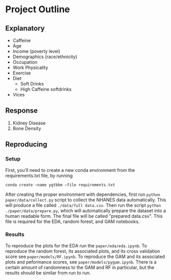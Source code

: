 # Project Outline

## Explanatory

* Caffeine
* Age
* Income (poverty level)
* Demographics (race/ethnicity)
* Occupation
* Work Physicality
* Exercise
* Diet
  * Soft Drinks
  * High Caffeine softdrinks
* Vices

## Response

1) Kidney Disease
2) Bone Density

## Reproducing

### Setup

First, you’ll need to create a new conda environment from the requirements.txt file, by running 
```
conda create –name ygtbkm –file requirements.txt
```

After creating the proper environment with dependencies, first run `python paper/data/collect.py` script to
collect the NHANES data automatically. This will produce a file called `./data/full data.csv`. Then run the
script `python ./paper/data/prepare.py`, which will automatically prepare the dataset into a human readable form.
The final file will be called "prepared data.csv". This file is required for the EDA, random forest, and GAM
notebooks.

### Results

To reproduce the plots for the EDA run the `paper/eda/eda.ipynb`. To reproduce the random forest, its
associated plots, and its cross validation score see `paper/models/RF.ipynb`. To reproduce the GAM and its
associated plots and peformance scores, see `paper/models/pygam.ipynb`.
There is a certain amount of randomness to the GAM and RF in particular, but the results should be
similar from run to run.